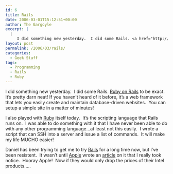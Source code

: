 ```yaml
---
id: 6
title: Rails
date: 2006-03-01T15:12:51+00:00
author: The Gargoyle
excerpt: |
  |
     I did something new yesterday.  I did some Rails. <a href="http://rubyonrails.com">Ruby on Rails</a> to be exact.  It's pretty darn neat! If you haven't heard of it before, it's a web framework that lets you easily create and maintain database-driven websites.  You can setup a simple site in a matter of minutes!
layout: post
permalink: /2006/03/rails/
categories:
  - Geek Stuff
tags:
  - Programming
  - Rails
  - Ruby
---
```


I did something new yesterday.  I did some Rails. [Ruby on Rails](http://rubyonrails.org) to be exact.  It&#8217;s pretty darn neat! If you haven&#8217;t heard of it before, it&#8217;s a web framework that lets you easily create and maintain database-driven websites.  You can setup a simple site in a matter of minutes!

I also played with [Ruby](http://www.ruby-lang.org/en/) itself today.  It&#8217;s the scripting language that Rails runs on.  I was able to do something with it that I have never been able to do with any other programming language&#8230;at least not this easily.  I wrote a script that can SSH into a server and issue a list of commands.  It will make my life MUCHO easier!  

Daniel has been trying to get me to try [Rails](http://rubyonrails.org) for a long time now, but I&#8217;ve been resistent.  It wasn&#8217;t until [Apple](http://www.apple.com) wrote an [article](http://developer.apple.com/tools/rubyonrails.html) on it that I really took notice.  Hooray Apple!  Now if they would only drop the prices of their Intel products&#8230;..
